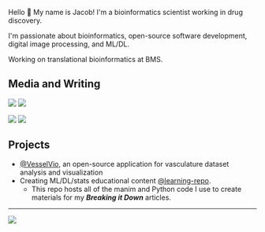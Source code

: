 Hello 🤖 My name is Jacob! I'm a bioinformatics scientist working in drug discovery.

I'm passionate about bioinformatics, open-source software development, digital image processing, and ML/DL. 

Working on translational bioinformatics at BMS.

## Media and Writing
    
[![](https://img.shields.io/badge/follow-%40bumgarner_jr-1DA1F2?logo=twitter&style=social)](https://twitter.com/Bumgarner_JR)
[![](https://img.shields.io/badge/LinkedIn-4285F4?style=flat&logo=linkedin)](https://www.linkedin.com/in/jacob-bumgarner/)
    
[![](https://img.shields.io/badge/Medium-000000?style=flat&logo=medium&logoColor=white)](https://medium.com/@jacobbumgarner)
[![](https://img.shields.io/badge/Google%20Scholar-4285F4?style=flat&logo=google-scholar&logoColor=white)](https://scholar.google.com/citations?user=n4RucXIAAAAJ&hl=en) 

## Projects
- [@VesselVio](https://github.com/JacobBumgarner/VesselVio), an open-source application for vasculature dataset analysis and visualization
- Creating ML/DL/stats educational content [@learning-repo](https://github.com/JacobBumgarner/learning-repo). 
    - This repo hosts all of the manim and Python code I use to create materials for my ***Breaking it Down*** articles.
   
---
    
![](https://img.shields.io/github/stars/jacobbumgarner?label=Total%20Stars&style=social)
<!-- ![](https://komarev.com/ghpvc/?username=jacobbumgarner&color=orange&label=Profile+visits) -->
